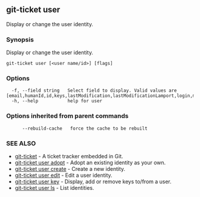 ## git-ticket user

Display or change the user identity.

### Synopsis

Display or change the user identity.

```
git-ticket user [<user name/id>] [flags]
```

### Options

```
  -f, --field string   Select field to display. Valid values are [email,humanId,id,keys,lastModification,lastModificationLamport,login,metadata,name,phabId]
  -h, --help           help for user
```

### Options inherited from parent commands

```
      --rebuild-cache   force the cache to be rebuilt
```

### SEE ALSO

* [git-ticket](git-ticket.md)	 - A ticket tracker embedded in Git.
* [git-ticket user adopt](git-ticket_user_adopt.md)	 - Adopt an existing identity as your own.
* [git-ticket user create](git-ticket_user_create.md)	 - Create a new identity.
* [git-ticket user edit](git-ticket_user_edit.md)	 - Edit a user identity.
* [git-ticket user key](git-ticket_user_key.md)	 - Display, add or remove keys to/from a user.
* [git-ticket user ls](git-ticket_user_ls.md)	 - List identities.

